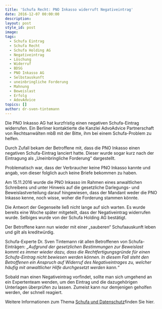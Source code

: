 ```yaml
---
title: 'Schufa Recht: PNO Inkasso widerruft Negativeintrag'
date: 2016-12-07 00:00:00
description:
layout: post
style_id: post
image:
tags:
  - Schufa Eintrag
  - Schufa Recht
  - Schufa Holding AG
  - Negativeintrag
  - Löschung
  - Widerruf
  - BDSG
  - PNO Inkasso AG
  - Selbstauskunft
  - uneinbringliche Forderung
  - Mahnung
  - Beweislast
  - Erfolg
  - AdovAdvice
topics: []
author: dr-sven-tintemann
---
```

Die PNO Inkasso AG hat kurzfristig einen negativen Schufa-Eintrag widerrufen. Ein Berliner kontaktierte die Kanzlei AdvoAdvice Partnerschaft von Rechtsanwälten mbB mit der Bitte, ihm bei einem Schufa-Problem zu helfen.

Durch Zufall bekam der Betroffene mit, dass die PNO Inkasso einen negativen Schufa-Eintrag lanciert hatte. Dieser wurde sogar kurz nach der Eintragung als „Uneinbringliche Forderung“ dargestellt.

Problematisch war, dass der Verbraucher keine PNO Inkasso kannte und angab, von dieser folglich auch keine Briefe bekommen zu haben.

Am 15.11.2016 wurde die PNO Inkasso im Rahmen eines anwaltlichen Schreibens und unter Hinweis auf die gesetzliche Darlegungs- und Beweislastverteilung darauf hingewiesen, dass der Mandant weder die PNO Inkasso kenne, noch wisse, woher die Forderung stammen könnte.

Die Antwort der Gegenseite ließ nicht lange auf sich warten. Es wurde bereits eine Woche später mitgeteilt, dass der Negativeintrag widerrufen wurde. Selbiges wurde von der Schufa Holding AG bestätigt.

Der Betroffene kann nun wieder mit einer „sauberen“ Schufaauskunft leben und gilt als kreditwürdig.

Schufa-Experte Dr. Sven Tintemann rät allen Betroffenen von Schufa-Einträgen: *„Aufgrund der gesetzlichen Bestimmungen zur Beweislast kommt es immer wieder dazu, dass die Rechtfertigungsgründe für einen Schufa-Eintrag nicht bewiesen werden können. In diesem Fall steht den Betroffenen ein Anspruch auf Widerruf des Negativeintrages zu, welcher häufig mit anwaltlicher Hilfe durchgesetzt werden kann.“*

Sobald man einen Negativeintrag vorfindet, sollte man sich umgehend an ein Expertenteam wenden, um den Eintrag und die dazugehörigen Unterlagen überprüfen zu lassen. Zumeist kann nur demjenigen geholfen werden, der schnell reagiert.

Weitere Informationen zum Thema [Schufa und Datenschutz](/themen/schufa-und-datenschutz/)finden Sie hier.&nbsp;
